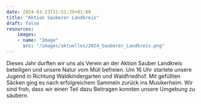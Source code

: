 ```yaml
---
date: 2024-03-23T11:51:29+01:00
title: "Aktion Sauberer Landkreis"
draft: false
resources:
    images:
    - name: "Image"
      src: "/images/aktuelles/2024_Sauberer_Landkreis.png"
---
```





Dieses Jahr durften wir uns als Verein an der Aktion Sauber Landkreis beteiligen und unsere Natur vom Müll befreien. Um 16 Uhr startete unsere Jugend in Richtung Waldkindergarten und Waldfriedhof. Mit gefüllten Säcken ging es nach erfolgreichem Sammeln zurück ins Musikerheim. Wir sind froh, dass wir einen Teil dazu Beitragen konnten unsere Umgebung zu säubern.